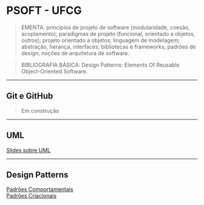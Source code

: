 # PSOFT - UFCG

> EMENTA: princípios de projeto de software (modularidade, coesão, acoplamento);
> paradigmas de projeto (funcional, orientado a objetos, outros);
> projeto orientado a objetos; linguagem de modelagem;
> abstração, herança, interfaces;
> bibliotecas e frameworks; padrões de design; noções de arquitetura de software.

> BIBLIOGRAFIA BÁSICA: Design Patterns: Elements Of Reusable Object-Oriented Software.

---
## Git e GitHub

> Em construção

---
## UML

[Slides sobre UML](materialEmPDF/Diagramas%20de%20Classes.pdf)

---
## Design Patterns

[Padrões Comportamentais](/comportamentais)<br>
[Padrões Criacionais](/criacionais)<br>
